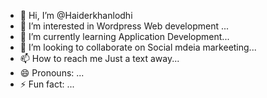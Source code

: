 - 👋 Hi, I’m @Haiderkhanlodhi
- 👀 I’m interested in Wordpress Web development ...
- 🌱 I’m currently learning Application Development...
- 💞️ I’m looking to collaborate on Social mdeia markeeting...
- 📫 How to reach me Just a text away...
- 😄 Pronouns: ...
- ⚡ Fun fact: ...

<!---
Haiderkhanlodhi/Haiderkhanlodhi is a ✨ special ✨ repository because its `README.md` (this file) appears on your GitHub profile.
You can click the Preview link to take a look at your changes.
--->
